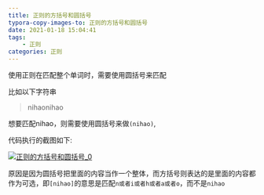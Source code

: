 ```yaml
---
title: 正则的方括号和圆括号
typora-copy-images-to: 正则的方括号和圆括号
date: 2021-01-18 15:04:41
tags:
    - 正则
categories: 正则
---
```


使用正则在匹配整个单词时，需要使用圆括号来匹配

比如以下字符串
> nihaonihao

想要匹配nihao，则需要使用圆括号来做`(nihao)`,

代码执行的截图如下:

[![正则的方括号和圆括号_0](https://s3.ax1x.com/2021/01/18/s6tUT1.png)](https://imgchr.com/i/s6tUT1)

原因是因为圆括号把里面的内容当作一个整体，而方括号则表达的是里面的内容都作为可选，即`[nihao]`的意思是匹配`n或者i或者h或者a或者o`，而不是`nihao`